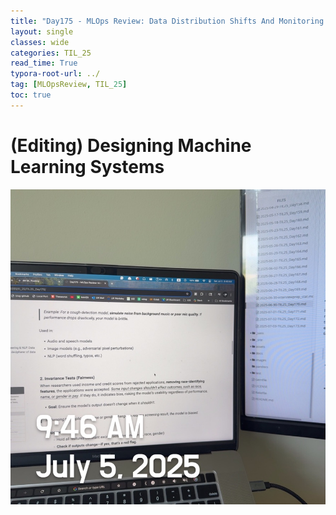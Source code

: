 ```yaml
---
title: "Day175 - MLOps Review: Data Distribution Shifts And Monitoring (2)"
layout: single
classes: wide
categories: TIL_25
read_time: True
typora-root-url: ../
tag: [MLOpsReview, TIL_25]
toc: true 
---
```


# (Editing) Designing Machine Learning Systems

![BA4320C1-8648-42C6-BED8-2DA53938BA39_1_105_c](../../images/2025-07-05-TIL25_Day174/BA4320C1-8648-42C6-BED8-2DA53938BA39_1_105_c.jpeg)

<br>

